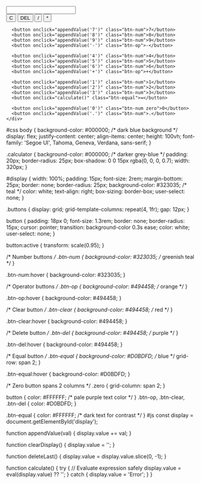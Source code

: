 <!DOCTYPE html>
<html lang="en">
<head>
  <meta charset="UTF-8" />
  <title>Calculator</title>
  <link rel="stylesheet" href="style.css" />
</head>
<body>
  <div class="calculator">
    <input type="text" id="display" readonly />
    <div class="buttons">
      <button onclick="clearDisplay()" class="btn-clear">C</button>
      <button onclick="deleteLast()" class="btn-del">DEL</button>
      <button onclick="appendValue('/')" class="btn-op">/</button>
      <button onclick="appendValue('*')" class="btn-op">*</button>

      <button onclick="appendValue('7')" class="btn-num">7</button>
      <button onclick="appendValue('8')" class="btn-num">8</button>
      <button onclick="appendValue('9')" class="btn-num">9</button>
      <button onclick="appendValue('-')" class="btn-op">-</button>

      <button onclick="appendValue('4')" class="btn-num">4</button>
      <button onclick="appendValue('5')" class="btn-num">5</button>
      <button onclick="appendValue('6')" class="btn-num">6</button>
      <button onclick="appendValue('+')" class="btn-op">+</button>

      <button onclick="appendValue('1')" class="btn-num">1</button>
      <button onclick="appendValue('2')" class="btn-num">2</button>
      <button onclick="appendValue('3')" class="btn-num">3</button>
      <button onclick="calculate()" class="btn-equal">=</button>

      <button onclick="appendValue('0')" class="btn-num zero">0</button>
      <button onclick="appendValue('.')" class="btn-num">.</button>
    </div>
  </div>

  <script src="script.js"></script>
</body>
</html>
#css
body {
  background-color: #000000; /* dark blue background */
  display: flex;
  justify-content: center;
  align-items: center;
  height: 100vh;
  font-family: 'Segoe UI', Tahoma, Geneva, Verdana, sans-serif;
}

.calculator {
  background-color: #000000; /* darker grey-blue */
  padding: 20px;
  border-radius: 25px;
  box-shadow: 0 0 15px rgba(0, 0, 0, 0.7);
  width: 320px;
}

#display {
  width: 100%;
  padding: 15px;
  font-size: 2rem;
  margin-bottom: 25px;
  border: none;
  border-radius: 25px;
  background-color: #323035; /* teal */
  color: white;
  text-align: right;
  box-sizing: border-box;
  user-select: none;
}

.buttons {
  display: grid;
  grid-template-columns: repeat(4, 1fr);
  gap: 12px;
}

button {
  padding: 18px 0;
  font-size: 1.3rem;
  border: none;
  border-radius: 15px;
  cursor: pointer;
  transition: background-color 0.3s ease;
  color: white;
  user-select: none;
}

button:active {
  transform: scale(0.95);
}

/* Number buttons */
.btn-num {
  background-color: #323035; /* greenish teal */
}

.btn-num:hover {
  background-color: #323035;
}

/* Operator buttons */
.btn-op {
  background-color: #494458; /* orange */
}

.btn-op:hover {
  background-color: #494458;
}

/* Clear button */
.btn-clear {
  background-color: #494458; /* red */
}

.btn-clear:hover {
  background-color: #494458;
}

/* Delete button */
.btn-del {
  background-color: #494458; /* purple */
}

.btn-del:hover {
  background-color: #494458;
}

/* Equal button */
.btn-equal {
  background-color: #D0BDFD; /* blue */
  grid-row: span 2;
}

.btn-equal:hover {
  background-color: #D0BDFD;
}

/* Zero button spans 2 columns */
.zero {
  grid-column: span 2;
}

button {
  color: #FFFFFF;  /* pale purple text color */
}
 .btn-op, .btn-clear, .btn-del {
  color: #D0BDFD;
}

.btn-equal {
  color: #FFFFFF; /* dark text for contrast */
}
#js
const display = document.getElementById('display');

function appendValue(val) {
  display.value += val;
}

function clearDisplay() {
  display.value = '';
}

function deleteLast() {
  display.value = display.value.slice(0, -1);
}

function calculate() {
  try {
    // Evaluate expression safely
    display.value = eval(display.value) ?? '';
  } catch {
    display.value = 'Error';
  }
}
